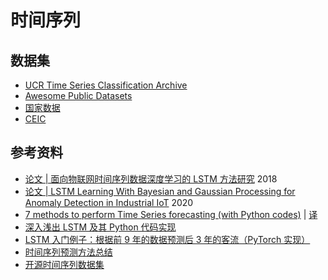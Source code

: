 # 时间序列

## 数据集
- [UCR Time Series Classification Archive](https://www.cs.ucr.edu/~eamonn/time_series_data_2018/)
- [Awesome Public Datasets](https://github.com/awesomedata/awesome-public-datasets)
- [国家数据](https://data.stats.gov.cn/)
- [CEIC](https://www.ceicdata.com/zh-hans)

## 参考资料
- [论文 | 面向物联网时间序列数据深度学习的 LSTM 方法研究](http://gb.oversea.cnki.net/KCMS/detail/detail.aspx?filename=1018145823.nh&dbcode=CMFD&dbname=CMFDREF) 2018
- [论文 | LSTM Learning With Bayesian and Gaussian Processing for Anomaly Detection in Industrial IoT](https://ieeexplore.ieee.org/document/8896029) 2020 
- [7 methods to perform Time Series forecasting (with Python codes)](https://www.analyticsvidhya.com/blog/2018/02/time-series-forecasting-methods/) | [译](https://zhuanlan.zhihu.com/p/77063373)
- [深入浅出 LSTM 及其 Python 代码实现](https://www.toutiao.com/i6787727144882536972/?wid=1619584235647)
- [LSTM 入门例子：根据前 9 年的数据预测后 3 年的客流（PyTorch 实现）](https://zhuanlan.zhihu.com/p/94757947)
- [时间序列预测方法总结](https://zhuanlan.zhihu.com/p/67832773)
- [开源时间序列数据集](https://blog.csdn.net/weixin_53741275/article/details/112802663)